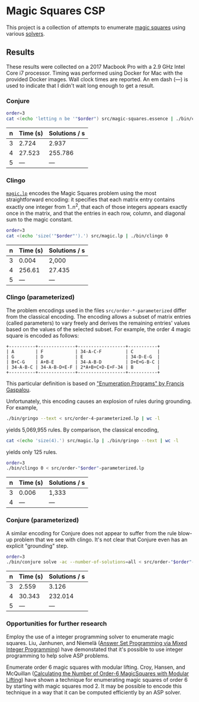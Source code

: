 # Magic Squares CSP

This project is a collection of attempts to enumerate [magic squares][magic-squares] using various [solvers][solvers].

[magic-squares]: https://en.wikipedia.org/wiki/Magic_square
[solvers]: https://en.wikipedia.org/wiki/Solver

## Results

These results were collected on a 2017 Macbook Pro with a 2.9 GHz Intel Core i7 processor. Timing was performed using Docker for Mac with the provided Docker images. Wall clock times are reported. An em dash (&mdash;) is used to indicate that I didn't wait long enough to get a result.

### Conjure

```sh
order=3
cat <(echo 'letting n be '"$order") src/magic-squares.essence | ./bin/conjure solve -ac --number-of-solutions=all
```

n  | Time (s) | Solutions / s
--- | --- | ---
3 | 2.724 | 2.937
4 | 27.523 | 255.786
5 | &mdash; | &mdash;

### Clingo

[`magic.lp`][magic.lp] encodes the Magic Squares problem using the most straightforward encoding: it specifies that each matrix entry contains exactly one integer from 1..n<sup>2</sup>, that each of those integers appears exactly once in the matrix, and that the entries in each row, column, and diagonal sum to the magic constant.

[magic.lp]: https://github.com/cjlarose/magic-squares-csp/blob/master/src/magic.lp

```sh
order=3
cat <(echo 'size('"$order"').') src/magic.lp | ./bin/clingo 0
```

n | Time (s) | Solutions / s
--- | --- | ---
3 | 0.004 | 2,000
4 | 256.61 | 27.435
5 | &mdash; | &mdash;

### Clingo (parameterized)

The problem encodings used in the files `src/order-*-parameterized` differ from the classical encoding. The encoding allows a subset of matrix entries (called parameters) to vary freely and derives the remaining entries' values based on the values of the selected subset. For example, the order 4 magic square is encoded as follows:

```
+----------+--------------+------------------+-----------+
| A        | F            | 34-A-C-F         | C         |
| G        | D            | E                | 34-D-E-G  |
| B+C-G    | A+B-E        | 34-A-B-D         | D+E+G-B-C |
| 34-A-B-C | 34-A-B-D+E-F | 2*A+B+C+D-E+F-34 | B         |
+----------+--------------+------------------+-----------+
```

This particular definition is based on ["Enumeration Programs" by Francis Gaspalou][gaspalou].

[gaspalou]: http://www.gaspalou.fr/magic-squares/enumeration.htm#13

Unfortunately, this encoding causes an explosion of rules during grounding. For example,

```sh
./bin/gringo --text < src/order-4-parameterized.lp | wc -l
```

yields 5,069,955 rules. By comparison, the classical encoding,

```sh
cat <(echo 'size(4).') src/magic.lp | ./bin/gringo --text | wc -l
```

yields only 125 rules.

```sh
order=3
./bin/clingo 0 < src/order-"$order"-parameterized.lp
```

n | Time (s) | Solutions / s
--- | --- | ---
3 | 0.006 | 1,333
4 | &mdash; | &mdash;

### Conjure (parameterized)

A similar encoding for Conjure does not appear to suffer from the rule blow-up problem that we see with clingo. It's not clear that Conjure even has an explicit "grounding" step.

```sh
order=3
./bin/conjure solve -ac --number-of-solutions=all < src/order-"$order"-parameterized.essence
```

n | Time (s) | Solutions / s
--- | --- | ---
3 | 2.559 | 3.126
4 | 30.343 | 232.014
5 | &mdash; | &mdash;

### Opportunities for further research

Employ the use of a integer programming solver to enumerate magic squares. Liu, Janhunen, and Niemelä ([Answer Set Programming via Mixed Integer Programming][mip]) have demonstated that it's possible to use integer programming to help solve ASP problems.

[mip]: http://users.ics.aalto.fi/guohua/KR12.pdf

Enumerate order 6 magic squares with modular lifting. Croy, Hansen, and McQuillan ([Calculating the Number of Order-6 MagicSquares with Modular Lifting][modular-lifting]) have shown a technique for enumerating magic squares of order 6 by starting with magic squares mod 2. It may be possible to encode this technique in a way that it can be computed efficiently by an ASP solver.

[modular-lifting]: https://www.aaai.org/ocs/index.php/SOCS/SOCS16/paper/viewFile/13973/13254
